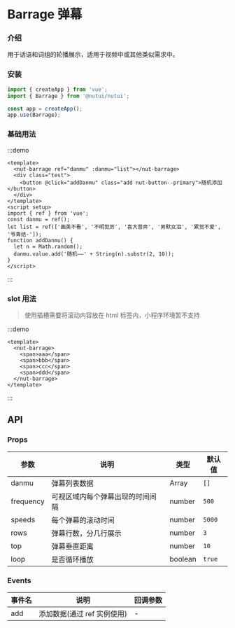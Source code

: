 # Barrage 弹幕

### 介绍

用于话语和词组的轮播展示，适用于视频中或其他类似需求中。

### 安装

```js
import { createApp } from 'vue';
import { Barrage } from '@nutui/nutui';

const app = createApp();
app.use(Barrage);
```

### 基础用法

:::demo

```vue
<template>
  <nut-barrage ref="danmu" :danmu="list"></nut-barrage>
  <div class="test">
    <button @click="addDanmu" class="add nut-button--primary">随机添加</button>
  </div>
</template>
<script setup>
import { ref } from 'vue';
const danmu = ref();
let list = ref(['画美不看', '不明觉厉', '喜大普奔', '男默女泪', '累觉不爱', '爷青结-']);
function addDanmu() {
  let n = Math.random();
  danmu.value.add('随机——' + String(n).substr(2, 10));
}
</script>
```

:::

### slot 用法

> 使用插槽需要将滚动内容放在 html 标签内，小程序环境暂不支持

:::demo

```vue
<template>
  <nut-barrage>
    <span>aaa</span>
    <span>bbb</span>
    <span>ccc</span>
    <span>ddd</span>
  </nut-barrage>
</template>
```

:::

## API

### Props

| 参数 | 说明 | 类型 | 默认值 |
| --- | --- | --- | --- |
| danmu | 弹幕列表数据 | Array | `[]` |
| frequency | 可视区域内每个弹幕出现的时间间隔 | number | `500` |
| speeds | 每个弹幕的滚动时间 | number | `5000` |
| rows | 弹幕行数，分几行展示 | number | `3` |
| top | 弹幕垂直距离 | number | `10` |
| loop | 是否循环播放 | boolean | `true` |

### Events

| 事件名 | 说明 | 回调参数 |
| --- | --- | --- |
| add | 添加数据(通过 ref 实例使用) | - |

